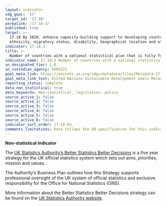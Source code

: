 ```yaml
---
layout: indicator
sdg_goal: '17'
target_id: '17.18'
permalink: /17-18-3/
published: true
target: >-
  17.18 By 2020, enhance capacity-building support to developing countries, including for least developed countries and small island developing States, to increase significantly the availability of high-quality, timely and reliable data disaggregated by income, gender, age, race,
  ethnicity, migratory status, disability, Geographical location and other characteristics relevant in national contexts
indicator: 17.18.3
title: >-
  Number of countries with a national statistical plan that is fully funded and under implementation, by source of funding
indicator_name: 17.18.3 Number of countries with a national statistical plan that is fully funded and under implementation, by source of funding
un_designated_tier: 1.0
un_custodian_agency: PARIS21
goal_meta_link: https://unstats.un.org/sdgs/metadata/files/Metadata-17-18-03.pdf
goal_meta_link_text: United Nations Sustainable Development Goals Metadata (PDF 345 KB)
reporting_status: complete
data_non_statistical: true
data_keywords: Non-statistical, legislation, policy
source_active_1: false
source_active_2: false
source_active_3: false
source_active_4: false
source_active_5: false
source_active_6: false
indicator_sort_order: 17-18-03
comments_limitations: Data follows the UN specification for this indicator. This indicator has not been identified in collaboration with topic experts.
---
```

**Non-statistical indicator**

The [UK Statistics Authority’s Better Statistics Better Decisions](https://www.statisticsauthority.gov.uk/wp-content/uploads/2015/12/images-betterstatisticsbetterdecisionsstrategyfor2015to202_tcm97-44175-5.pdf) is a five year strategy for the UK official
statistics system which sets out aims, priorities, mission and values.

The Authority’s Business Plan outlines how this Strategy supports professional oversight of the UK system of official statistics and exclusive responsibility for the Office for National Statistics (ONS).

More
information about the Better Statistics Better Decisions strategy can be found on the [UK Statistics Authority website](https://www.statisticsauthority.gov.uk/about-the-authority/strategy-and-business-plan/).